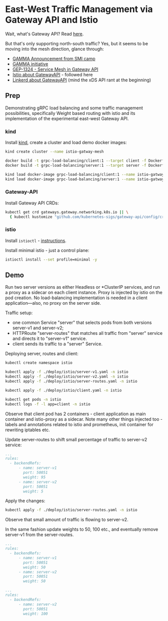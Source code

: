 # East-West Traffic Management via Gateway API and Istio

Wait, what's Gateway API? Read [here](https://gateway-api.sigs.k8s.io/).

But that's only supporting north-south traffic? Yes, but it seems to be moving into the mesh direction, glance through:

* [GAMMA Announcement from SMI camp](https://smi-spec.io/blog/announcing-smi-gateway-api-gamma/)
* [GAMMA initiative](https://gateway-api.sigs.k8s.io/contributing/gamma/)
* [GEP-1324 - Service Mesh in Gateway API](https://gateway-api.sigs.k8s.io/geps/gep-1324/)
* [Istio about GatewayAPI](https://istio.io/latest/docs/tasks/traffic-management/ingress/gateway-api/) - followed here
* [Linkerd about GatewayAPI](https://buoyant.io/blog/linkerd-and-the-gateway-api) (mind the xDS API rant at the
  beginning)

## Prep

Demonstrating gRPC load balancing and some traffic management possibilities, specifically Weight based routing with
istio and its implementation of the experimental east-west Gateway API.

### kind

Install [kind](https://kind.sigs.k8s.io/docs/user/quick-start/#installation), create a cluster and load demo docker
images:

```sh
kind create cluster --name istio-gatway-mesh

docker build -t grpc-load-balancing/client:1 --target client -f Dockerfile .
docker build -t grpc-load-balancing/server:1 --target server -f Dockerfile .

kind load docker-image grpc-load-balancing/client:1 --name istio-gatway-mesh
kind load docker-image grpc-load-balancing/server:1 --name istio-gatway-mesh
```

### Gateway-API

Install Gateway API CRDs:

```sh
kubectl get crd gateways.gateway.networking.k8s.io || \
  { kubectl kustomize "github.com/kubernetes-sigs/gateway-api/config/crd?ref=v0.5.1" | kubectl apply -f -; }
```

### istio

Install `istioctl` - [instructions](https://istio.io/latest/docs/setup/getting-started/#download).

Install minimal istio - just a control plane:

```sh
istioctl install --set profile=minimal -y
```

## Demo

Run two server versions as either Headless or *ClusterIP services, and run a proxy as a sidecar on each client instance.
Proxy is injected by istio on the pod creation. No load-balancing implementation is needed in a client application—also,
no proxy on the server side.

Traffic setup:

* one common Service "server" that selects pods from both versions server-v1 and server-v2;
* HTTPRoute "server-routes" that matches all traffic from "server" service and directs it to "server-v1" service.
* client sends its traffic to a "server" Service.

Deploying server, routes and client:

```sh
kubectl create namespace istio

kubectl apply -f ./deploy/istio/server-v1.yaml -n istio
kubectl apply -f ./deploy/istio/server-v2.yaml -n istio
kubectl apply -f ./deploy/istio/server-routes.yaml -n istio

kubectl apply -f ./deploy/istio/client.yaml -n istio

kubectl get pods -n istio
kubectl logs -f -l app=client -n istio
```

Observe that client pod has 2 containers - client application as main container and istio-proxy as a sidecar. Note many
other things injected too - labels and annotations related to istio and prometheus, init container for rewriting
iptables etc.

Update server-routes to shift small percentage of traffic to server-v2 service:

```yaml
...
rules:
  - backendRefs:
      - name: server-v1
        port: 50051
        weight: 95
      - name: server-v2
        port: 50051
        weight: 5
```

Apply the changes:

```sh
kubectl apply -f ./deploy/istio/server-routes.yaml -n istio
```

Observe that small amount of traffic is flowing to server-v2.

In the same fashion update weights to 50, 100 etc., and eventually remove server-v1 from the server-routes.

```yaml
...
rules:
  - backendRefs:
      - name: server-v1
        port: 50051
        weight: 50
      - name: server-v2
        port: 50051
        weight: 50
```

```yaml
...
rules:
  - backendRefs:
      - name: server-v2
        port: 50051
        weight: 100
```




